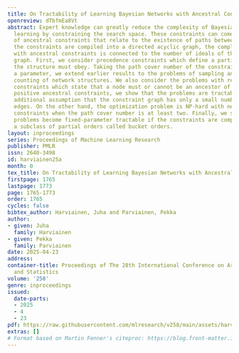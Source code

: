 ```yaml
---
title: On Tractability of Learning Bayesian Networks with Ancestral Constraints
openreview: dTbfmEa8Vt
abstract: Expert knowledge can greatly reduce the complexity of Bayesian network structure
  learning by constraining the search space. These constraints can come in the form
  of ancestral constraints that relate to the existence of paths between nodes. When
  the constraints are compiled into a directed acyclic graph, the complexity of learning
  with ancestral constraints is connected to the number of ideals of the constraint
  graph. First, we consider precedence constraints which define a partial order that
  the structure must obey. Taking the path cover number of the constraint graph as
  a parameter, we extend earlier results to the problems of sampling and weighted
  counting of network structures. We also consider the problems with related ancestral
  constraints which state that a node must or cannot be an ancestor of another. With
  positive ancestral constraints, we show that the problems are tractable under the
  additional assumption that the constraint graph has only a small number of incomparable
  edges. On the other hand, the optimization problem is NP-hard with negative ancestral
  constraints when the path cover number is at least two. Finally, we show that these
  problems become fixed-parameter tractable if the constraints are compatible with
  a subclass of partial orders called bucket orders.
layout: inproceedings
series: Proceedings of Machine Learning Research
publisher: PMLR
issn: 2640-3498
id: harviainen25a
month: 0
tex_title: On Tractability of Learning Bayesian Networks with Ancestral Constraints
firstpage: 1765
lastpage: 1773
page: 1765-1773
order: 1765
cycles: false
bibtex_author: Harviainen, Juha and Parviainen, Pekka
author:
- given: Juha
  family: Harviainen
- given: Pekka
  family: Parviainen
date: 2025-04-23
address:
container-title: Proceedings of The 28th International Conference on Artificial Intelligence
  and Statistics
volume: '258'
genre: inproceedings
issued:
  date-parts:
  - 2025
  - 4
  - 23
pdf: https://raw.githubusercontent.com/mlresearch/v258/main/assets/harviainen25a/harviainen25a.pdf
extras: []
# Format based on Martin Fenner's citeproc: https://blog.front-matter.io/posts/citeproc-yaml-for-bibliographies/
---
```

